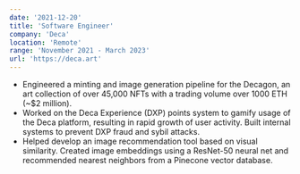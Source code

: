 ```yaml
---
date: '2021-12-20'
title: 'Software Engineer'
company: 'Deca'
location: 'Remote'
range: 'November 2021 - March 2023'
url: 'https://deca.art'
---
```


- Engineered a minting and image generation pipeline for the Decagon, an art collection of over 45,000 NFTs with a trading volume over 1000 ETH (~$2 million).
- Worked on the Deca Experience (DXP) points system to gamify usage of the Deca platform, resulting in rapid growth of user activity. Built internal systems to prevent DXP fraud and sybil attacks.
- Helped develop an image recommendation tool based on visual similarity. Created image embeddings using a ResNet-50 neural net and recommended nearest neighbors from a Pinecone vector database.
